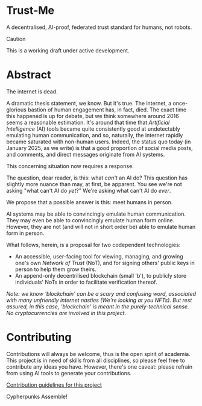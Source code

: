 # Trust-Me
A decentralised, AI-proof, federated trust standard for humans, not robots.


> [!CAUTION]
> This is a working draft under active development.


# Abstract
The internet is dead.

A dramatic thesis statement, we know. But it's true. The internet, a once-glorious bastion of human engagement has, in fact, died. The exact time this happened is up for debate, but we think somewhere around 2016 seems a reasonable estimation. It's around that time that *Artificial Intelligence* (AI) tools became quite consistently good at undetectably emulating human communication, and so, naturally, the internet rapidly became saturated with non-human users. Indeed, the status quo today (in January 2025, as we write) is that a good proportion of social media posts, and comments, and direct messages originate from AI systems.

This concerning situation now requires a response.

The question, dear reader, is this: what *can't* an AI do? This question has slightly more nuance than may, at first, be apparent. You see we're not asking "what can't AI do *yet*?" We're asking what can't AI do *ever*.

We propose that a possible answer is this: meet humans in person.

AI systems may be able to convincingly emulate human communication. They may even be able to convincingly emulate human form online. However, they are not (and will not in short order be) able to emulate human form in person.

What follows, herein, is a proposal for two codependent technologies:
- An accessible, user-facing tool for viewing, managing, and growing one's own *Network of Trust* (NoT), and for signing others' public keys in person to help them grow theirs.
- An append-only decentrilised blockchain (small 'b'), to publicly store individuals' NoTs in order to facilitate verification thereof.

*Note: we know 'blockchain' can be a scary and confusing word, associated with many unfriendly internet nasties (We're looking at you NFTs). But rest assured, in this case, 'blockchain' is meant in the purely-technical sense. No cryptocurrencies are involved in this project.*


# Contributing
Contributions will always be welcome, thus is the open spirit of academia. This project is in need of skills from all disciplines, so please feel free to contribute any ideas you have. However, there's one caveat: please refrain from using AI tools to generate your contributions.

[Contribution guidelines for this project](CONTRIBUTING.md)

Cypherpunks Assemble!
